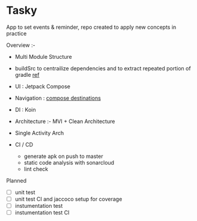 # Tasky
App to set events &amp; reminder, repo created to apply new concepts in practice

Overview :-
- Multi Module Structure 
- buildSrc to centrailize dependencies and to extract repeated portion of gradle [ref](https://github.com/pseudoankit/Tasky/tree/master/buildSrc/src/main/java)
- UI : Jetpack Compose
- Navigation : [compose destinations](https://github.com/raamcosta/compose-destinations)
- DI : Koin
- Architecture :- MVI + Clean Architecture 
- Single Activity Arch

- CI / CD 
  - generate apk on push to master
  - static code analysis with sonarcloud
  - lint check 

Planned
- [ ] unit test 
- [ ] unit test CI and jaccoco setup for coverage
- [ ] instumentation test 
- [ ] instumentation test CI 
